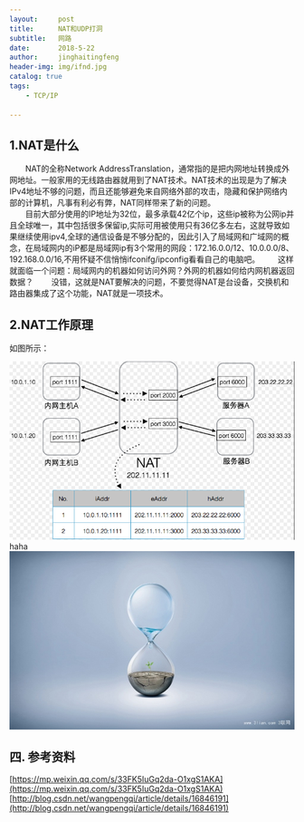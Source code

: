 ```yaml
---
layout:     post
title:      NAT和UDP打洞
subtitle:   网路
date:       2018-5-22
author:     jinghaitingfeng
header-img: img/ifnd.jpg
catalog: true
tags:
    - TCP/IP
    
---
```

## 1.NAT是什么 ##
　　NAT的全称Network AddressTranslation，通常指的是把内网地址转换成外网地址。一般家用的无线路由器就用到了NAT技术。NAT技术的出现是为了解决IPv4地址不够的问题，而且还能够避免来自网络外部的攻击，隐藏和保护网络内部的计算机，凡事有利必有弊，NAT同样带来了新的问题。  
　　目前大部分使用的IP地址为32位，最多承载42亿个ip，这些ip被称为公网ip并且全球唯一，其中包括很多保留ip,实际可用被使用只有36亿多左右，这就导致如果继续使用ipv4,全球的通信设备是不够分配的，因此引入了局域网和广域网的概念，在局域网内的iP都是局域网ip有3个常用的网段：172.16.0.0/12、10.0.0.0/8、192.168.0.0/16,不用怀疑不信悄悄ifconifg/ipconfig看看自己的电脑吧。
　　这样就面临一个问题：局域网内的机器如何访问外网？外网的机器如何给内网机器返回数据？
　　没错，这就是NAT要解决的问题，不要觉得NAT是台设备，交换机和路由器集成了这个功能，NAT就是一项技术。
## 2.NAT工作原理 ##
如图所示：  

![](img/nat.jpg)
haha
![](img/280.jpg)



## 四. 参考资料 ##
[https://mp.weixin.qq.com/s/33FK5IuGq2da-O1xgS1AKA](https://mp.weixin.qq.com/s/33FK5IuGq2da-O1xgS1AKA)  
[http://blog.csdn.net/wangpengqi/article/details/16846191](http://blog.csdn.net/wangpengqi/article/details/16846191)
  